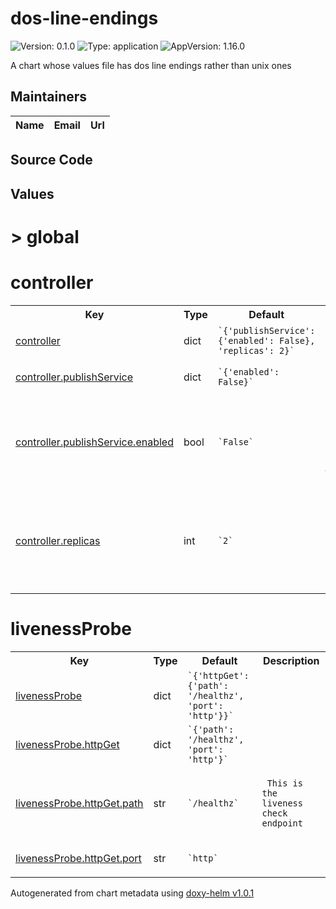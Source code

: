 
# dos-line-endings



![Version: 0.1.0](https://img.shields.io/badge/Version-0.1.0-informational?style=flat-square) ![Type: application](https://img.shields.io/badge/Type-application-informational?style=flat-square) ![AppVersion: 1.16.0](https://img.shields.io/badge/AppVersion-1.16.0-informational?style=flat-square)



A chart whose values file has dos line endings rather than unix ones





## Maintainers

| Name | Email | Url |
| ---- | ------ | --- |




## Source Code





## Values



<h1>> global</h1><h1>controller</h1>
<table style="">
    <tr>
        <th>Key</th>
        <th>Type</th>
        <th>Default</th>
        <th>Description</th>
    </tr>
<tr style="" ><td>

[controller](./values.yaml#L11)

</td><td>dict</td><td><code>`{'publishService': {'enabled': False}, 'replicas': 2}`</code></td><td></td></tr><tr style="" ><td>

[controller.publishService](./values.yaml#L12)

</td><td>dict</td><td><code>`{'enabled': False}`</code></td><td></td></tr><tr style="" ><td>

[controller.publishService.enabled](./values.yaml#L14)

</td><td>bool</td><td><code>`False`</code></td><td><p><code> Whether to expose the ingress controller to the public world sdf</code></p></td></tr><tr style="" ><td>

[controller.replicas](./values.yaml#L18)

</td><td>int</td><td><code>`2`</code></td><td><p><code> Number of nginx-ingress pods to load balance between sdf.</code></p></td></tr>
</table>

<h1>livenessProbe</h1>
<table style="">
    <tr>
        <th>Key</th>
        <th>Type</th>
        <th>Default</th>
        <th>Description</th>
    </tr>
<tr style="" ><td>

[livenessProbe](./values.yaml#L5)

</td><td>dict</td><td><code>`{'httpGet': {'path': '/healthz', 'port': 'http'}}`</code></td><td></td></tr><tr style="" ><td>

[livenessProbe.httpGet](./values.yaml#L6)

</td><td>dict</td><td><code>`{'path': '/healthz', 'port': 'http'}`</code></td><td></td></tr><tr style="" ><td>

[livenessProbe.httpGet.path](./values.yaml#L8)

</td><td>str</td><td><code>`/healthz`</code></td><td><p><code> This is the liveness check endpoint</code></p></td></tr><tr style="" ><td>

[livenessProbe.httpGet.port](./values.yaml#L9)

</td><td>str</td><td><code>`http`</code></td><td></td></tr>
</table>



Autogenerated from chart metadata using [doxy-helm v1.0.1](https://github.com/tactful-ai/doxyhelm)
    